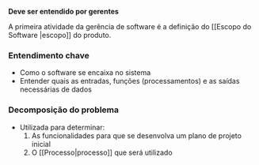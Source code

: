 **Deve ser entendido por gerentes**

A primeira atividade da gerência de software é a definição do [[Escopo do Software |escopo]] do produto.
### Entendimento chave
- Como o software se encaixa no sistema
- Entender quais as entradas, funções (processamentos) e as saídas necessárias de dados

### Decomposição do problema
- Utilizada para determinar:
	1. As funcionalidades para que se desenvolva um plano de projeto inicial
	2. O [[Processo|processo]] que será utilizado